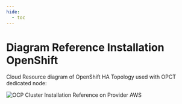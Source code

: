 ```yaml
---
hide:
  - toc
---
```


# Diagram Reference Installation OpenShift

Cloud Resource diagram of OpenShift HA Topology used with OPCT dedicated node:

![OCP Cluster Installation Reference on Provider AWS](./ocp-ha-opct.diagram.png)
